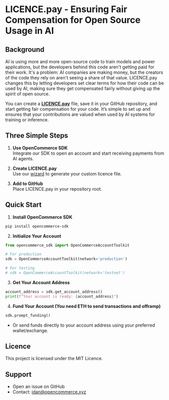 # LICENCE.pay - Ensuring Fair Compensation for Open Source Usage in AI

## Background
AI is using more and more open-source code to train models and power applications, but the developers behind this code aren't getting paid for their work. It's a problem: AI companies are making money, but the creators of the code they rely on aren't seeing a share of that value. LICENCE.pay changes this by letting developers set clear terms for how their code can be used by AI, making sure they get compensated fairly without giving up the spirit of open source.

You can create a [**LICENCE.pay**](https://licence-pay-app.vercel.app/) file, save it in your GitHub repository, and start getting fair compensation for your code. It’s simple to set up and ensures that your contributions are valued when used by AI systems for training or inference.


## Three Simple Steps

1. **Use OpenCommerce SDK**  
   Integrate our SDK to open an account and start receiving payments from AI agents.

2. **Create LICENCE.pay**  
   Use our [wizard](https://licence-pay-app.vercel.app/) to generate your custom licence file.

3. **Add to GitHub**  
   Place LICENCE.pay in your repository root.


## Quick Start

1. **Install OpenCommerce SDK**
```bash
pip install opencommerce-sdk
```

2. **Initialize Your Account**
```python
from opencommerce_sdk import OpenCommerceAccountToolkit

# For production
sdk = OpenCommerceAccountToolkit(network='production')

# For testing
# sdk = OpenCommerceAccountToolkit(network='testnet')
```

3. **Get Your Account Address**
```python
account_address = sdk.get_account_address()
print(f"Your account is ready: {account_address}")
```

4. **Fund Your Account (You need ETH to send transactions and offramp)**
```python
sdk.prompt_funding()
```
- Or send funds directly to your account address using your preferred wallet/exchange.



## Licence

This project is licensed under the MIT Licence.


## Support

- Open an issue on GitHub
- Contact: idan@opencommerce.xyz
